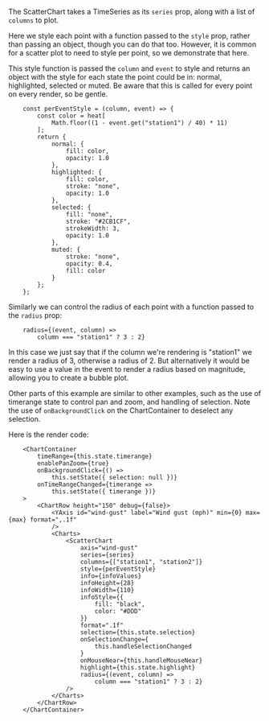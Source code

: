 The ScatterChart takes a TimeSeries as its `series` prop,
along with a list of `columns` to plot.

Here we style each point with a function passed to the `style` prop,
rather than passing an object, though you can do that too. However,
it is common for a scatter plot to need to style per point, so we
demonstrate that here.

This style function is passed the `column` and `event` to style and returns
an object with the style for each state the point could be in:
normal, highlighted, selected or muted. Be aware that this is called
for every point on every render, so be gentle.

```
    const perEventStyle = (column, event) => {
        const color = heat[
            Math.floor((1 - event.get("station1") / 40) * 11)
        ];
        return {
            normal: {
                fill: color,
                opacity: 1.0
            },
            highlighted: {
                fill: color,
                stroke: "none",
                opacity: 1.0
            },
            selected: {
                fill: "none",
                stroke: "#2CB1CF",
                strokeWidth: 3,
                opacity: 1.0
            },
            muted: {
                stroke: "none",
                opacity: 0.4,
                fill: color
            }
        };
    };
```

Similarly we can control the radius of each point with a function
passed to the `radius` prop:

```
    radius={(event, column) =>
        column === "station1" ? 3 : 2}
```

In this case we just say that if the column we're rendering is
"station1" we render a radius of 3, otherwise a radius of 2. But
alternatively it would be easy to use a value in the event to render
a radius based on magnitude, allowing you to create a bubble plot.

Other parts of this example are similar to other examples, such as the
use of timerange state to control pan and zoom, and handling of selection.
Note the use of `onBackgroundClick` on the ChartContainer to deselect any selection.

Here is the render code:

```
    <ChartContainer
        timeRange={this.state.timerange}
        enablePanZoom={true}
        onBackgroundClick={() =>
            this.setState({ selection: null })}
        onTimeRangeChanged={timerange =>
            this.setState({ timerange })}
    >
        <ChartRow height="150" debug={false}>
            <YAxis id="wind-gust" label="Wind gust (mph)" min={0} max={max} format=",.1f"
            />
            <Charts>
                <ScatterChart
                    axis="wind-gust"
                    series={series}
                    columns={["station1", "station2"]}
                    style={perEventStyle}
                    info={infoValues}
                    infoHeight={28}
                    infoWidth={110}
                    infoStyle={{
                        fill: "black",
                        color: "#DDD"
                    }}
                    format=".1f"
                    selection={this.state.selection}
                    onSelectionChange={
                        this.handleSelectionChanged
                    }
                    onMouseNear={this.handleMouseNear}
                    highlight={this.state.highlight}
                    radius={(event, column) =>
                        column === "station1" ? 3 : 2}
                />
            </Charts>
        </ChartRow>
    </ChartContainer>
```